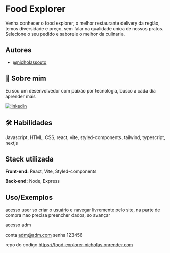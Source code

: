 
# Food Explorer

Venha conhecer o food explorer, o melhor restaurante delivery da região, temos diversidade e preço, sem falar na qualidade unica de nossos pratos. Selecione o seu pedido e saboreie o melhor da culinaria.
## Autores

- [@nicholassouto](https://www.github.com/nicholassouto)


## 🚀 Sobre mim
Eu sou um desenvolvedor com paixão por tecnologia, busco a cada dia aprender mais



[![linkedin](https://img.shields.io/badge/linkedin-0A66C2?style=for-the-badge&logo=linkedin&logoColor=white)](https://www.linkedin.com/in/nicholassouto/)


## 🛠 Habilidades
Javascript, HTML, CSS, react, vite, styled-components, tailwind, typescript, nextjs


## Stack utilizada

**Front-end:** React, Vite, Styled-components

**Back-end:** Node, Express


## Uso/Exemplos

acesso user
so criar o usuário e navegar livremente pelo site, na parte de compra nao precisa preencher dados, so avançar

acesso adm

conta adm@adm.com
senha 123456

repo do codigo
https://food-explorer-nicholas.onrender.com
